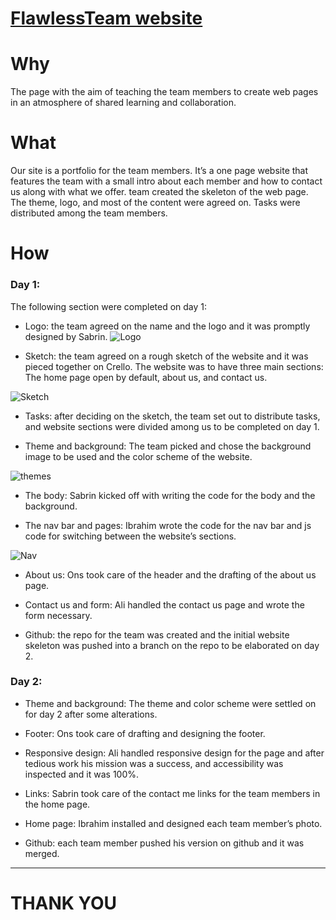 

# **[FlawlessTeam website](https://facg5.github.io/flawlessTeamProject1/ "FlawlessTeam")**

# **Why**
The page with the aim of teaching the team members to create web pages in an atmosphere of shared learning and collaboration. 

# **What**

Our site is a portfolio for the team members. It’s a one page website that features the team with a small intro about each member and how to contact us along with what we offer. 
team created the skeleton of the web page.  The theme, logo, and most of the content were agreed on. Tasks were distributed among the team members.

# **How**
### Day 1: 

The following section were completed on day 1:
* Logo: the team agreed on the name and the logo and it was promptly designed by Sabrin.
![Logo](https://files.gitter.im/Team4FacG5/Lobby/E95m/Flawless.png)



* Sketch: the team agreed on a rough sketch of the website and it was pieced together on Crello. The website was to have three main sections: The home page open by default,  about us, and  contact us. 

![Sketch](https://files.gitter.im/Team4FacG5/Lobby/aj6B/Untitled-design-_1_.png)

* Tasks: after deciding on the sketch, the team set out to distribute tasks, and website sections were divided among us to be completed on day 1.

* Theme and background: The team picked and chose the background image to be used and the color scheme of the website.

![themes](https://files.gitter.im/Team4FacG5/Lobby/a7VO/3.jpg)

* The body: Sabrin kicked off with writing the code for the body and the background.

* The nav bar and pages: Ibrahim wrote the code for the nav bar and js code for switching between the website’s sections. 

![Nav](https://files.gitter.im/Team4FacG5/Lobby/V7dC/x.jpg)

* About us: Ons took care of the header and the drafting of the about us page.

* Contact us and form: Ali handled the contact us page and wrote the form necessary. 

* Github: the repo for the team was created  and the initial website skeleton was pushed into a branch on the repo to be elaborated on day 2.

### Day 2:

* Theme and background: The theme and color scheme were settled on for day 2 after some alterations. 

* Footer: Ons took care of drafting and designing the footer.

* Responsive design: Ali handled responsive design for the page and after tedious work his mission was a success, and accessibility was  inspected and it was 100%.

* Links: Sabrin took care of the contact me links for the team members in the home page.

* Home page: Ibrahim installed and designed each team member’s photo. 

* Github: each team member pushed his version on github and it was  merged.
---
# THANK YOU


